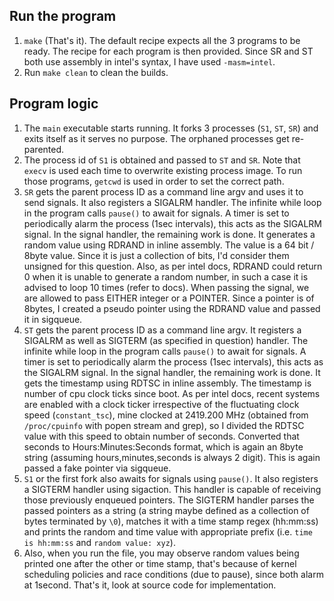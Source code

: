 ## Run the program
1. `make` (That's it). The default recipe expects all the 3 programs to be ready. The recipe for each program is then provided. Since SR and ST both use assembly in intel's syntax, I have used `-masm=intel`.
2. Run `make clean` to clean the builds.

## Program logic
1. The `main` executable starts running. It forks 3 processes (`S1`, `ST`, `SR`) and exits itself as it serves no purpose. The orphaned processes get re-parented.
2. The process id of `S1` is obtained and passed to `ST` and `SR`. Note that `execv` is used each time to overwrite existing process image. To run those programs, `getcwd` is used in order to set the correct path.
3. `SR` gets the parent process ID as a command line argv and uses it to send signals. It also registers a SIGALRM handler. The infinite while loop in the program calls `pause()` to await for signals. A timer is set to periodically alarm the process (1sec intervals), this acts as the SIGALRM signal. In the signal handler, the remaining work is done. It generates a random value using RDRAND in inline assembly. The value is a 64 bit / 8byte value. Since it is just a collection of bits, I'd consider them unsigned for this question. Also, as per intel docs, RDRAND could return 0 when it is unable to generate a random number, in such a case it is advised to loop 10 times (refer to docs). When passing the signal, we are allowed to pass EITHER integer or a POINTER. Since a pointer is of 8bytes, I created a pseudo pointer using the RDRAND value and passed it in sigqueue.
4. `ST` gets the parent process ID as a command line argv. It registers a SIGALRM as well as SIGTERM (as specified in question) handler. The infinite while loop in the program calls `pause()` to await for signals. A timer is set to periodically alarm the process (1sec intervals), this acts as the SIGALRM signal. In the signal handler, the remaining work is done. It gets the timestamp using RDTSC in inline assembly. The timestamp is number of cpu clock ticks since boot. As per intel docs, recent systems are enabled with a clock ticker irrespective of the fluctuating clock speed (`constant_tsc`), mine clocked at 2419.200 MHz (obtained from `/proc/cpuinfo` with popen stream and grep), so I divided the RDTSC value with this speed to obtain number of seconds. Converted that seconds to Hours:Minutes:Seconds format, which is again an 8byte string (assuming hours,minutes,seconds is always 2 digit). This is again passed a fake pointer via sigqueue.
5. `S1` or the first fork also awaits for signals using `pause()`. It also registers a SIGTERM handler using sigaction. This handler is capable of receiving those previously enqueued pointers. The SIGTERM handler parses the passed pointers as a string (a string maybe defined as a collection of bytes terminated by `\0`), matches it with a time stamp regex (hh:mm:ss) and prints the random and time value with appropriate prefix (i.e. `time is hh:mm:ss` and `random value: xyz`).
6. Also, when you run the file, you may observe random values being printed one after the other or time stamp, that's because of kernel scheduling policies and race conditions (due to pause), since both alarm at 1second. That's it, look at source code for implementation.